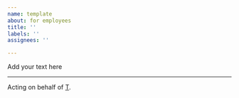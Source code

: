 ```yaml
---
name: template
about: for employees
title: ''
labels: ''
assignees: ''

---
```


Add your text here


-------------------------------------------------------------------------------------------------------------
Acting on behalf of [T](https://github.com/Daimler/daimler-foss/blob/master/LEGAL_IMPRINT.md).
